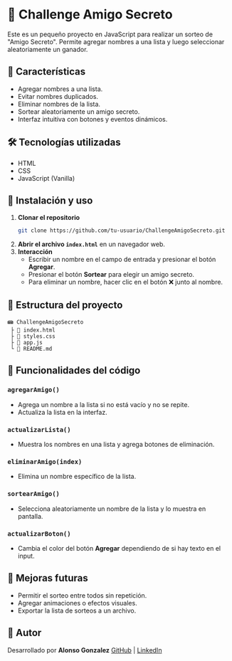# 🎁 Challenge Amigo Secreto

Este es un pequeño proyecto en JavaScript para realizar un sorteo de "Amigo Secreto". Permite agregar nombres a una lista y luego seleccionar aleatoriamente un ganador.

## 🚀 Características

- Agregar nombres a una lista.
- Evitar nombres duplicados.
- Eliminar nombres de la lista.
- Sortear aleatoriamente un amigo secreto.
- Interfaz intuitiva con botones y eventos dinámicos.

## 🛠 Tecnologías utilizadas

- HTML
- CSS
- JavaScript (Vanilla)

## 📌 Instalación y uso

1. **Clonar el repositorio**  
   ```bash
   git clone https://github.com/tu-usuario/ChallengeAmigoSecreto.git
   ```
2. **Abrir el archivo `index.html`** en un navegador web.
3. **Interacción**  
   - Escribir un nombre en el campo de entrada y presionar el botón **Agregar**.
   - Presionar el botón **Sortear** para elegir un amigo secreto.
   - Para eliminar un nombre, hacer clic en el botón ❌ junto al nombre.

## 💂️ Estructura del proyecto

```
📾 ChallengeAmigoSecreto
 ├ 💜 index.html
 ├ 💜 styles.css
 ├ 💜 app.js
 └ 💜 README.md
```

## 📝 Funcionalidades del código

### `agregarAmigo()`
- Agrega un nombre a la lista si no está vacío y no se repite.
- Actualiza la lista en la interfaz.

### `actualizarLista()`
- Muestra los nombres en una lista y agrega botones de eliminación.

### `eliminarAmigo(index)`
- Elimina un nombre específico de la lista.

### `sortearAmigo()`
- Selecciona aleatoriamente un nombre de la lista y lo muestra en pantalla.

### `actualizarBoton()`
- Cambia el color del botón **Agregar** dependiendo de si hay texto en el input.

## 🎯 Mejoras futuras

- Permitir el sorteo entre todos sin repetición.
- Agregar animaciones o efectos visuales.
- Exportar la lista de sorteos a un archivo.

## 📌 Autor

Desarrollado por **Alonso Gonzalez** 
[GitHub](https://github.com/calvitroca) | [LinkedIn](https://linkedin.com/in/calvitroca)


